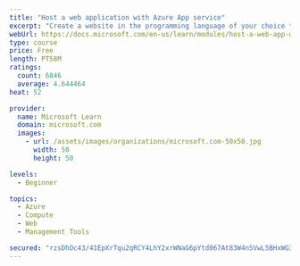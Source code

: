 ```yaml
---
title: "Host a web application with Azure App service"
excerpt: "Create a website in the programming language of your choice through the hosted web app platform in Azure App Service."
webUrl: https://docs.microsoft.com/en-us/learn/modules/host-a-web-app-with-azure-app-service/
type: course
price: Free
length: PT58M
ratings:
  count: 6846
  average: 4.644464
heat: 52

provider:
  name: Microsoft Learn
  domain: microsoft.com
  images:
    - url: /assets/images/organizations/microsoft.com-50x50.jpg
      width: 50
      height: 50

levels:
  - Beginner

topics:
  - Azure
  - Compute
  - Web
  - Management Tools

secured: "rzsDhOc43/41EpXrTqu2qRCY4LhY2xrWNaG6pYtd067At83W4n5VwL5BHxWG3NpnYBub15viLJd1PQaTcnVR/gdZbq+REscexnSSvb47Opm4SplE6IuYbaAFwHoMipx5F/Lp++GcbXOcaRgqD4Y+dqqSVr7b5ojxPiyrKkJZABvMp8gXzNOkNdvlW/howI86k1QK5jQd+AmDv8qsohDCF94+I5oBZgxMupr7HyZX3aBn5Y/UV0UHqJX+EjRcE8dSguJM9ZVILa1FE5a5pY1Ox6LkyTRFD+z2/BOJnBttXp4VJglXtOPPRxF9Qr0TYlEZeipApqQZ8J/Pnku+FwNn6rhOIRykUTJyyeo/rDzUtQfPRZu/Mr+B6LO5cb5FKeT+rDJu5NeRZKmle2ZnE37nqM+JbuWkv8rt/vImUnOH3s4=;d9uYbhHUENNHc6T1690pbg=="
---
```


